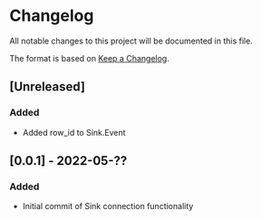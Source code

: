 # Changelog

All notable changes to this project will be documented in this file.

The format is based on [Keep a Changelog](https://keepachangelog.com/en/1.0.0/).

## [Unreleased]
### Added
- Added row_id to Sink.Event


## [0.0.1] - 2022-05-??
### Added
- Initial commit of Sink connection functionality